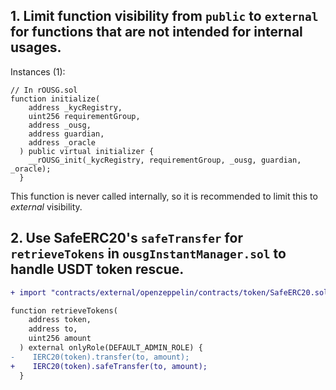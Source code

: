 ## 1. Limit function visibility from `public` to `external` for functions that are not intended for internal usages.

Instances (1): 

```solidity
// In rOUSG.sol
function initialize(
    address _kycRegistry,
    uint256 requirementGroup,
    address _ousg,
    address guardian,
    address _oracle
  ) public virtual initializer {
    __rOUSG_init(_kycRegistry, requirementGroup, _ousg, guardian, _oracle);
  }
```

This function is never called internally, so it is recommended to limit this to *external* visibility. 

## 2. Use SafeERC20's `safeTransfer` for `retrieveTokens` in `ousgInstantManager.sol` to handle USDT token rescue.

```diff
+ import "contracts/external/openzeppelin/contracts/token/SafeERC20.sol";

function retrieveTokens(
    address token,
    address to,
    uint256 amount
  ) external onlyRole(DEFAULT_ADMIN_ROLE) {
-    IERC20(token).transfer(to, amount);
+    IERC20(token).safeTransfer(to, amount);
  }
```




